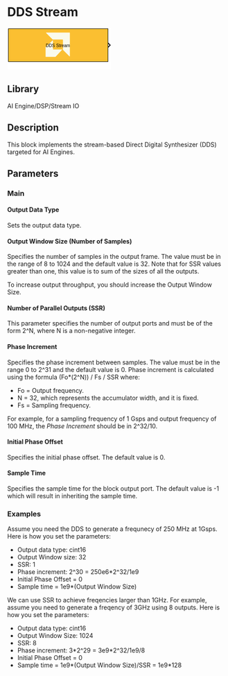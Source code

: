 # DDS Stream
  
![](./Images/block.png)  

## Library

AI Engine/DSP/Stream IO

## Description

This block implements the stream-based Direct Digital Synthesizer (DDS)
targeted for AI Engines.

## Parameters

### Main  
#### Output Data Type

Sets the output data type.

#### Output Window Size (Number of Samples)

Specifies the number of samples in the output frame. The value must be in the range of 8 to 1024 and the default value is 32. Note that for SSR values greater than one, this value is to sum of the sizes of all the outputs. 

<div class="noteBox">
To increase output throughput, you should increase the Output Window Size.
</div>

#### Number of Parallel Outputs (SSR)

This parameter specifies the number of output ports and must be of the form 2^N, where N is a non-negative integer. 

#### Phase Increment

Specifies the phase increment between samples. The value must be in
  the range 0 to 2^31 and the default value is 0. Phase increment is calculated
  using the formula (Fo\*(2^N)) / Fs / SSR where:
  - Fo = Output frequency.
  - N = 32, which represents the accumulator width, and it is fixed.
  - Fs = Sampling frequency.

For example, for a sampling frequency of 1 Gsps and output frequency of 100 MHz, the _Phase Increment_ should be in 2^32/10.  

#### Initial Phase Offset

Specifies the initial phase offset. The default value is 0.

#### Sample Time

Specifies the sample time for the block output port. The default value is -1 which will result in inheriting the sample time.

### Examples
Assume you need the DDS to generate a frequnecy of 250 MHz at 1Gsps. Here is how you set the parameters:
* Output data type: cint16
* Output Window size: 32
* SSR: 1
* Phase increment: 2^30 = 250e6*2^32/1e9
* Initial Phase Offset = 0
* Sample time = 1e9*(Output Window Size)


We can use SSR to achieve freqencies larger than 1GHz. For example, assume you need to generate a freqency of 3GHz using 8 outputs. Here is how you set the parameters:
* Output data type: cint16
* Output Window Size: 1024
* SSR: 8
* Phase increment: 3\*2^29 = 3e9\*2^32/1e9/8
* Initial Phase Offset = 0
* Sample time = 1e9*(Output Window Size)/SSR = 1e9*128



